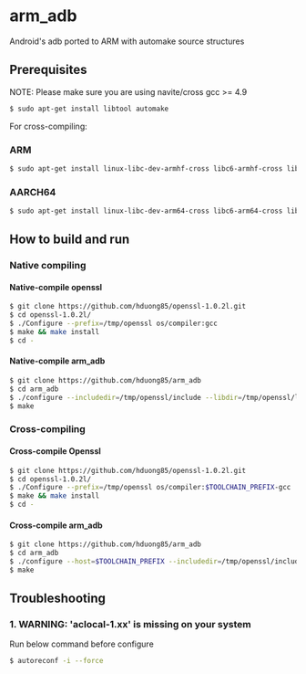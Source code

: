 # arm_adb
Android's adb ported to ARM with automake source structures

## Prerequisites
NOTE: Please make sure you are using navite/cross gcc >= 4.9
```bash
$ sudo apt-get install libtool automake
```
For cross-compiling:
### ARM
```bash
$ sudo apt-get install linux-libc-dev-armhf-cross libc6-armhf-cross libc6-dev-armhf-cross
```
### AARCH64
```bash
$ sudo apt-get install linux-libc-dev-arm64-cross libc6-arm64-cross libc6-dev-arm64-cross
```

## How to build and run
### Native compiling
#### Native-compile openssl
```bash
$ git clone https://github.com/hduong85/openssl-1.0.2l.git
$ cd openssl-1.0.2l/
$ ./Configure --prefix=/tmp/openssl os/compiler:gcc
$ make && make install
$ cd -
```

#### Native-compile arm_adb
```bash
$ git clone https://github.com/hduong85/arm_adb
$ cd arm_adb
$ ./configure --includedir=/tmp/openssl/include --libdir=/tmp/openssl/lib
$ make
```

### Cross-compiling
#### Cross-compile Openssl
```bash
$ git clone https://github.com/hduong85/openssl-1.0.2l.git
$ cd openssl-1.0.2l/
$ ./Configure --prefix=/tmp/openssl os/compiler:$TOOLCHAIN_PREFIX-gcc
$ make && make install
$ cd -
```

#### Cross-compile arm_adb
```bash
$ git clone https://github.com/hduong85/arm_adb
$ cd arm_adb
$ ./configure --host=$TOOLCHAIN_PREFIX --includedir=/tmp/openssl/include --libdir=/tmp/openssl/lib
$ make
```

## Troubleshooting
### 1. WARNING: 'aclocal-1.xx' is missing on your system
Run below command before configure
```bash
$ autoreconf -i --force
```
